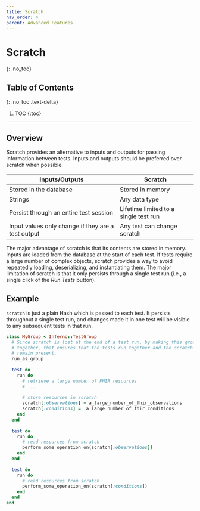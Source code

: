 ```yaml
---
title: Scratch
nav_order: 4
parent: Advanced Features
---
```

# Scratch
{: .no_toc}

## Table of Contents
{: .no_toc .text-delta}

1. TOC
{:toc}
---
## Overview
Scratch provides an alternative to inputs and outputs for passing information
between tests. Inputs and outputs should be preferred over scratch when
possible.

| Inputs/Outputs | Scratch |
| --- | --- |
| Stored in the database | Stored in memory |
| Strings | Any data type |
| Persist through an entire test session | Lifetime limited to a single test run |
| Input values only change if they are a test output | Any test can change scratch |

The major advantage of scratch is that its contents are stored in memory. Inputs
are loaded from the database at the start of each test. If tests require a large
number of complex objects, scratch provides a way to avoid repeatedly loading,
deserializing, and instantiating them. The major limitation of scratch is that
it only persists through a single test run (i.e., a single click of the _Run
Tests_ button).

## Example
`scratch` is just a plain Hash which is passed to each test. It persists
throughout a single test run, and changes made it in one test will be visible to
any subsequent tests in that run.

```ruby
class MyGroup < Inferno::TestGroup
  # Since scratch is lost at the end of a test run, by making this group run
  # together, that ensures that the tests run together and the scratch will
  # remain present.
  run_as_group
  
  test do
    run do
      # retrieve a large number of FHIR resources
      # ...
      
      # store resources in scratch
      scratch[:observations] = a_large_number_of_fhir_observations
      scratch[:conditions] =  a_large_number_of_fhir_conditions
    end
  end
  
  test do
    run do
      # read resources from scratch
      perform_some_operation_on(scratch[:observations])
    end
  end
  
  test do
    run do
      # read resources from scratch
      perform_some_operation_on(scratch[:conditions])
    end
  end
end
```
